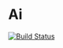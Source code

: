 # Ai
[![Build Status](https://travis-ci.org/EdenHazard54/Ai.svg?branch=master)](https://travis-ci.org/EdenHazard54/Ai)
